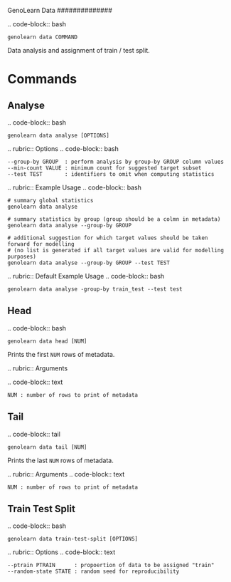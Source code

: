 GenoLearn Data
##############

.. code-block:: bash

    genolearn data COMMAND


Data analysis and assignment of train / test split.


Commands
========


Analyse
-------

.. code-block:: bash

    genolearn data analyse [OPTIONS]


.. rubric:: Options
.. code-block:: bash

    --group-by GROUP  : perform analysis by group-by GROUP column values
    --min-count VALUE : minimum count for suggested target subset
    --test TEST       : identifiers to omit when computing statistics


.. rubric:: Example Usage
.. code-block:: bash

    # summary global statistics
    genolearn data analyse

    # summary statistics by group (group should be a colmn in metadata)
    genolearn data analyse --group-by GROUP

    # additional suggestion for which target values should be taken forward for modelling
    # (no list is generated if all target values are valid for modelling purposes)
    genolearn data analyse --group-by GROUP --test TEST


.. rubric:: Default Example Usage
.. code-block:: bash

    genolearn data analyse -group-by train_test --test test


Head
----

.. code-block:: bash

    genolearn data head [NUM]


Prints the first ``NUM`` rows of metadata.

.. rubric:: Arguments

.. code-block:: text

    NUM : number of rows to print of metadata

Tail
----

.. code-block:: tail

    genolearn data tail [NUM]


Prints the last ``NUM`` rows of metadata.

.. rubric:: Arguments
.. code-block:: text

    NUM : number of rows to print of metadata


Train Test Split
----------------

.. code-block:: bash

    genolearn data train-test-split [OPTIONS]


.. rubric:: Options
.. code-block:: text

    --ptrain PTRAIN      : propoertion of data to be assigned "train"
    --random-state STATE : random seed for reproducibility
